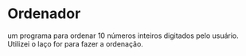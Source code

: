 # Ordenador
um programa para ordenar 10 números inteiros digitados pelo usuário. Utilizei o laço for para fazer a ordenação.

